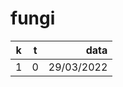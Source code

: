 # fungi
| k        | t           | data  |
| ------------- |:-------------:| -----:|
| 1      | 0 | 29/03/2022 |
